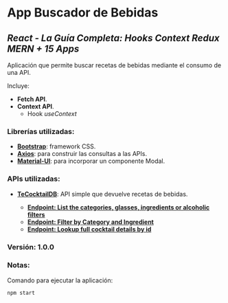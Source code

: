 # App Buscador de Bebidas

## *React - La Guía Completa: Hooks Context Redux MERN + 15 Apps*

Aplicación que permite buscar recetas de bebidas mediante el consumo de una API.

Incluye:
+ **Fetch API**.
+ **Context API**.
    - Hook _useContext_

### Librerías utilizadas:
- [**Bootstrap**](https://getbootstrap.com/): framework CSS.
- [**Axios**](https://www.npmjs.com/package/axios): para construir las consultas a las APIs.
- [**Material-UI**](https://material-ui.com/es/): para incorporar un componente Modal.

### APIs utilizadas:
- [**TeCocktailDB**](https://www.thecocktaildb.com/): API simple que devuelve recetas de bebidas.

    - [**Endpoint: List the categories, glasses, ingredients or alcoholic filters**](https://www.thecocktaildb.com/api/json/v1/1/list.php?c=list)
    - [**Endpoint: Filter by Category and Ingredient**](https://www.thecocktaildb.com/api/json/v1/1/filter.php?i=Vodka&c=Ordinary_Drink)
    - [**Endpoint: Lookup full cocktail details by id**](https://www.thecocktaildb.com/api/json/v1/1/lookup.php?i=11007)


### Versión: 1.0.0

### Notas:
Comando para ejecutar la aplicación:
```
npm start
```
